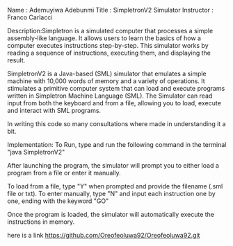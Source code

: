 Name : Ademuyiwa Adebunmi
Title : SimpletronV2 Simulator
Instructor : Franco Carlacci

Description:Simpletron is a simulated computer that processes a simple assembly-like language. 
It allows users to learn the basics of how a computer executes instructions step-by-step. 
This simulator works by reading a sequence of instructions, executing them, and displaying the result.

SimpletronV2 is a Java-based (SML) simulator that emulates a simple machine with 10,000 words
of memory and a variety of operations. It stimulates a primitive computer system that can 
load and execute programs written in Simpletron Machine Language (SML). The Simulator
can read input from both the keyboard and from a file, allowing you to load, execute and interact 
with SML programs.

In writing this code so many consultations where made in understanding it a bit.

Implementation: 
To Run, type and run the following command in the terminal "java SimpletronV2"

After launching the program, the simulator will prompt you to either load a 
program from a file or enter it manually.

To load from a file, type "Y" when prompted and provide the filename (.sml file or txt).
To enter manually, type "N" and input each instruction one by one, ending with the keyword "GO"

Once the program is loaded, the simulator will automatically execute the instructions in memory.

here is a link https://github.com/Oreofeoluwa92/Oreofeoluwa92.git


